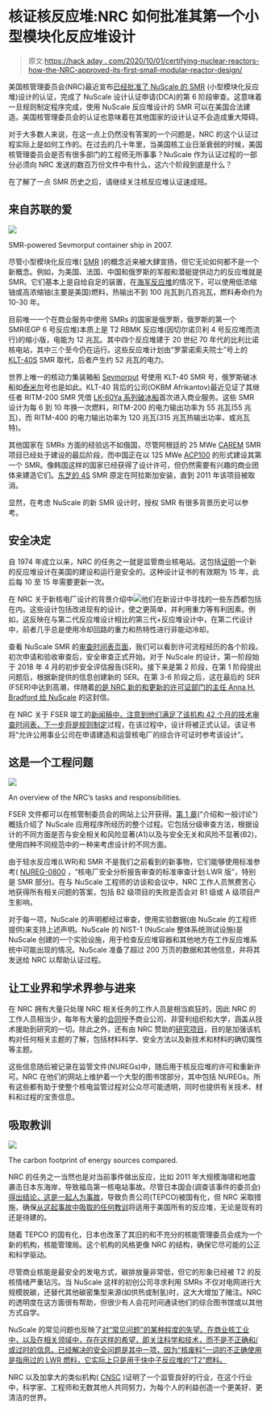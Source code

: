 # 核证核反应堆:NRC 如何批准其第一个小型模块化反应堆设计

> 原文:[https://hack aday . com/2020/10/01/certifying-nuclear-reactors-how-the-NRC-approved-its-first-small-modular-reactor-design/](https://hackaday.com/2020/10/01/certifying-nuclear-reactors-how-the-nrc-approved-its-first-small-modular-reactor-design/)

美国核管理委员会(NRC)最近宣布[已经批准了 NuScale 的 SMR](https://www.businesswire.com/news/home/20200828005299/en/) (小型模块化反应堆)设计的认证，完成了 NuScale 设计认证申请(DCA)的第 6 阶段审查。这意味着一旦规则制定程序完成，使用 NuScale 反应堆设计的 SMR 可以在美国合法建造。美国核管理委员会的认证也意味着在其他国家的设计认证不会造成重大障碍。

对于大多数人来说，在这一点上仍然没有答案的一个问题是，NRC 的这个认证过程实际上是如何工作的。在过去的几十年里，当美国核工业日渐衰弱的时候，美国核管理委员会是否有很多部门的工程师无所事事？NuScale 作为认证过程的一部分必须向 NRC 发送的数百万份文件中有什么，这六个阶段到底是什么？

在了解了一点 SMR 历史之后，请继续关注核反应堆认证速成班。

## 来自苏联的爱

[![](../Images/b8151e2907487564ae24aae4f9e6e1c9.png)](https://hackaday.com/wp-content/uploads/2020/09/Sevmorput_croptight.jpg)

SMR-powered Sevmorput container ship in 2007.

尽管小型模块化反应堆( [SMR](https://en.wikipedia.org/wiki/Small_modular_reactor) )的概念近来被大肆宣扬，但它无论如何都不是一个新概念。例如，为美国、法国、中国和俄罗斯的军舰和潜艇提供动力的反应堆就是 SMR。它们基本上是自给自足的装置，在[海军反应堆](https://en.wikipedia.org/wiki/United_States_naval_reactors)的情况下，可以使用低浓缩铀或高浓缩铀(主要是美国)燃料，热输出不到 100 兆瓦到几百兆瓦，燃料寿命约为 10-30 年。

目前唯一一个在商业服务中使用 SMRs 的国家是俄罗斯，俄罗斯的第一个 SMR(EGP 6 号反应堆)本质上是 T2 RBMK 反应堆(因切尔诺贝利 4 号反应堆而流行)的缩小版，电能为 12 兆瓦。其中四个反应堆建于 20 世纪 70 年代的比利比诺核电站，其中三个至今仍在运行。这些反应堆计划由“罗蒙诺索夫院士”号上的 [KLT-40S](https://en.wikipedia.org/wiki/KLT-40_reactor) SMR 取代，后者产生约 52 兆瓦的电力。

世界上唯一的核动力集装箱船 [Sevmorput](https://en.wikipedia.org/wiki/Sevmorput) 号使用 KLT-40 SMR 号，俄罗斯破冰船如[泰米尔](https://en.wikipedia.org/wiki/Taymyr_(1987_icebreaker))号也是如此。KLT-40 背后的公司(OKBM Afrikantov)最近见证了其继任者 RITM-200 SMR 凭借 [LK-60Ya 系列破冰船](https://en.wikipedia.org/wiki/Project_22220_icebreaker)首次进入商业服务。这些 SMR 设计为每 6 到 10 年换一次燃料，RITM-200 的电力输出功率为 55 兆瓦(55 兆瓦)，而 RITM-400 的电力输出功率为 120 兆瓦(315 兆瓦热输出功率，或兆瓦特)。

其他国家在 SMRs 方面的经验远不如俄国，尽管阿根廷的 25 MWe [CAREM](https://en.wikipedia.org/wiki/CAREM) SMR 项目已经处于建设的最后阶段，而中国正在以 125 MWe [ACP100](https://www.world-nuclear-news.org/Articles/CNNC-launches-demonstration-SMR-project) 的形式建设其第一个 SMR。像韩国这样的国家已经获得了设计许可，但仍然需要有兴趣的商业团体来建造它们。[东芝的 4S](https://en.wikipedia.org/wiki/Toshiba_4S) SMR 原定在阿拉斯加安装，直到 2011 年该项目被取消。

显然，在考虑 NuScale 的新 SMR 设计时，授权 SMR 有很多背景历史可以参考。

## 安全决定

自 1974 年成立以来，NRC 的任务之一就是监管商业核电站。这包括[证明](https://www.nrc.gov/reactors/new-reactors/design-cert.html)一个新的反应堆设计在美国的建设和运行是安全的。这种设计证书的有效期为 15 年，此后每 10 至 15 年需要更新一次。

在 NRC 关于新核电厂设计的背景介绍中[![](../Images/fcaa41261129adffaf4cd385b331a191.png)](https://hackaday.com/wp-content/uploads/2020/09/Seal_of_the_United_States_Nuclear_Regulatory_Commission.png)他们在新设计中寻找的一些东西都包括在内。这些设计包括改进现有的设计，使之更简单，并利用重力等有利因素。例如，这反映在与第二代反应堆设计相比的第三代+反应堆设计中，在第二代设计中，前者几乎总是使用冷却回路的重力和热特性进行非能动冷却。

查看 NuScale SMR 的[审查时间表页面](https://www.nrc.gov/reactors/new-reactors/smr/nuscale/review-schedule.html)，我们可以看到许可流程经历的各个阶段。初次申请和验收审查后，安全审查正式开始。对于 NuScale 的设计，第一阶段始于 2018 年 4 月的初步安全评估报告(SER)。接下来是第 2 阶段，在第 1 阶段提出问题后，根据新提供的信息创建新的 SER。在第 3-6 阶段之后，这在最后的 SER (FSER)中达到高潮，伴随着[的是 NRC 新的和更新的许可证部门的主任 Anna H. Bradford 给 NuScale](https://www.manufacturing.net/home/news/21194253/2-charges-dismissed-in-trial-over-plant-fire-during-harvey) 的这封信。

在 NRC 关于 FSER 竣工的[新闻稿中，注意到他们满足了该机构 42 个月的技术审查时间表，下一步将是](https://www.nrc.gov/reading-rm/doc-collections/news/2020/20-043.pdf)[规则制定](https://www.nrc.gov/about-nrc/regulatory/rulemaking.html)过程，在该过程中，设计将被正式认证。该证书将“允许公用事业公司在申请建造和运营核电厂的综合许可证时参考该设计”。

## 这是一个工程问题

[![](../Images/978a91bcd45cd48c90bb1f807ef10a67.png)](https://hackaday.com/wp-content/uploads/2020/09/nrc_how-we-regulate.gif)

An overview of the NRC’s tasks and responsibilities.

FSER 文件都可以在核管制委员会的网站上公开获得。[第 1 章](https://www.nrc.gov/docs/ML2020/ML20204A986.pdf)(“介绍和一般讨论”)概括介绍了 NuScale 应用程序所经历的整个过程。它包括分级审查方法，根据设计的不同方面是否与安全相关和风险显著(A1)以及与安全无关和风险不显著(B2)，使用四种不同规范中的一种来考虑设计的不同方面。

由于轻水反应堆(LWR)和 SMR 不是我们之前看到的新事物，它们能够使用标准参考( [NUREG-0800](https://www.nrc.gov/docs/ML0923/ML092330826.pdf) ，“核电厂安全分析报告审查的标准审查计划:LWR 版”，特别是 SMR 部分)。在与 NuScale 工程师的访谈和会议中，NRC 工作人员煞费苦心地获得所有相关问题的答案，包括 B2 级项目的失败是否会对 B1 级或 A 级项目产生影响。

对于每一项，NuScale 的声明都经过审查，使用实验数据(由 NuScale 的工程师提供)来支持上述声明。NuScale 的 NIST-1 (NuScale 整体系统测试设施)是 NuScale 创建的一个实验设施，用于检查反应堆容器和其他地方在工作反应堆系统中可能出现的情况。NuScale 准备了超过 200 万页的数据和其他信息，并将其发送给 NRC 以帮助认证过程。

## 让工业界和学术界参与进来

在 NRC 拥有大量只处理 NRC 相关任务的工作人员是相当疯狂的，因此 NRC 的工作人员相当少，每年有大量的[合同](https://www.nrc.gov/about-nrc/contracting.html)授予商业公司、非营利组织和大学，涵盖从技术援助到研究的一切。除此之外，还有由 NRC 赞助的[研究项目](https://www.nrc.gov/about-nrc/regulatory/research.html)，目的是加强该机构对任何相关主题的了解，包括材料科学、安全方法以及新技术和材料的确切属性等主题。

这些信息随后被记录在监管文件(NUREGs)中，随后用于核反应堆的许可和重新许可。NRC 在他们的网站上维护着一个大型的图书馆部分，其中包括 NUREGs。所有这些都有助于使整个核电监管过程对公众尽可能透明，同时也提供有关技术、材料和过程的宝贵信息。

## 吸取教训

[![](../Images/0d734ec04d7f8aeb92dd2466115b8006.png)](https://hackaday.com/wp-content/uploads/2020/09/Eheju0NX0AENwLi.png)

The carbon footprint of energy sources compared.

NRC 的任务之一当然也是对当前事件做出反应，比如 2011 年大规模海啸和地震袭击日本东海岸，导致福岛第一核电站事故。尽管日本国会(调查该事件的委员会)[得出结论，这是一起人为事故](https://www.nirs.org/wp-content/uploads/fukushima/naiic_report.pdf)，导致负责公司(TEPCO)被国有化，但 NRC 采取措施，确保[从这起事故中吸取的任何教训](https://www.nrc.gov/reactors/operating/ops-experience/japan-dashboard/priorities.html)将适用于美国所有的反应堆，无论是现有的还是待建的。

随着 TEPCO 的国有化，日本也改革了其旧的和不充分的核能管理委员会成为一个新的机构，核能管理局。这个机构的风格更像 NRC 的结构，确保它尽可能的公正和科学驱动。

尽管商业核能是最安全的发电方式，碳排放量非常低，但它的形象已经被 T2 的反核情绪严重玷污。当 NuScale 这样的初创公司寻求利用 SMRs 不仅对电网进行大规模脱碳，还替代其他碳密集型来源(如供热或制氢)时，这大大增加了赌注。NRC 的透明度在这方面很有帮助，但很少有人会花时间通读他们的综合图书馆或以其他方式自学。

NuScale 的常见问题也反映了[对“常见问题”的某种程度的失望。在商业核工业中，以及在相关领域中，存在这样的希望，即关注科学和技术，而不是不正确和/或过时的信息。已经解决的安全问题是其中一项，因为“核废料”一词的不正确使用是指用过的 LWR 燃料，它实际上只是用于快中子反应堆的“T2”燃料。](https://www.nuscalepower.com/about-us/faq)

NRC 以及加拿大的类似机构( [CNSC](https://nuclearsafety.gc.ca/eng/) )证明了一个监管良好的行业，在这个行业中，科学家、工程师和无数其他人共同努力，为每个人的利益创造一个更美好、更清洁的世界。